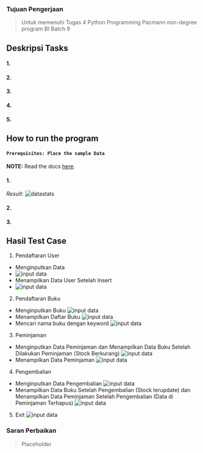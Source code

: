 ### Tujuan Pengerjaan
>Untuk memenuhi Tugas 4 Python Programming Pacmann non-degree program BI Batch 9

## Deskripsi Tasks
#### 1. 

#### 2. 

#### 3. 

#### 4. 

#### 5. 


## How to run the program
#### `Prerequisites: Place the sample Data`
**NOTE:**
Read the docs [here](data/README.md).
#### 1. 

*Result:*
![datastats](./img/clean_data.png)
#### 2. 

#### 3. 

## Hasil Test Case
1. Pendaftaran User
  - Menginputkan Data
  - ![input data](img/1-sel-1.png)
  - Menampilkan Data User Setelah Insert
  - ![input data](img/2-sel-5.png)
2. Pendaftaran Buku
  - Menginputkan Buku
![input data](img/3-sel-2.png)
  - Menampilkan Daftar Buku
![input data](img/4-sel-4.png)
  - Mencari nama buku dengan keyword
![input data](img/5-sel-7.png)
3. Peminjaman
  - Menginputkan Data Peminjaman dan Menampilkan Data Buku Setelah Dilakukan Peminjaman (Stock Berkurang)
  ![input data](img/6-sel-3.png)
  - Menampilkan Data Peminjaman
  ![input data](img/7-sel-6.png)
4. Pengembalian
  - Menginputkan Data Pengembalian
  ![input data](img/8-sel-8.png)
  - Menampilkan Data Buku Setelah Pengembalian (Stock terupdate) dan Menampilkan Data Peminjaman Setelah Pengembalian (Data di
Peminjaman Terhapus)
  ![input data](img/9-sel-4.png)
5. Exit
![input data](img/10-sel-9.png)

### Saran Perbaikan
>Placeholder
